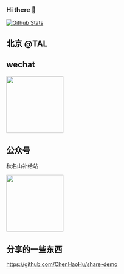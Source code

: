 ### Hi there 👋

[![Github Stats](https://github-readme-stats.vercel.app/api?username=ChenHaoHu&show_icons=true&count_private=true)](https://github.com/ChenHaoHu)


## 北京 @TAL

## wechat



<img src="https://user-images.githubusercontent.com/28889368/148737537-27032f86-8f04-43b0-bced-280d6b77dcdd.png" width = "150" height = "150" alt="" align=center />


## 公众号

秋名山补给站

<img src="https://user-images.githubusercontent.com/28889368/148737732-e5b97dcd-1a2d-45f9-b103-6db5a2848368.png" height = "150"  alt="" align=center />


## 分享的一些东西

https://github.com/ChenHaoHu/share-demo




  




